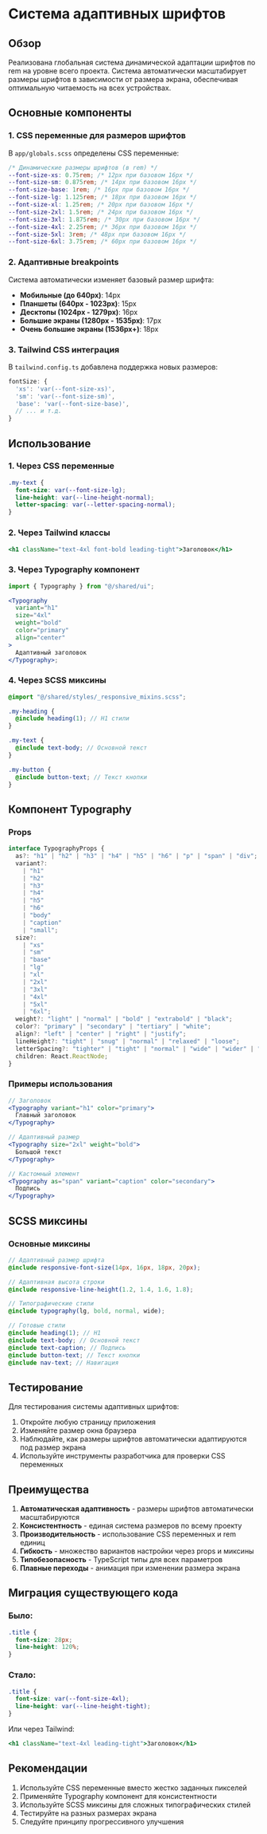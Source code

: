 # Система адаптивных шрифтов

## Обзор

Реализована глобальная система динамической адаптации шрифтов по rem на уровне всего проекта. Система автоматически масштабирует размеры шрифтов в зависимости от размера экрана, обеспечивая оптимальную читаемость на всех устройствах.

## Основные компоненты

### 1. CSS переменные для размеров шрифтов

В `app/globals.scss` определены CSS переменные:

```scss
/* Динамические размеры шрифтов (в rem) */
--font-size-xs: 0.75rem; /* 12px при базовом 16px */
--font-size-sm: 0.875rem; /* 14px при базовом 16px */
--font-size-base: 1rem; /* 16px при базовом 16px */
--font-size-lg: 1.125rem; /* 18px при базовом 16px */
--font-size-xl: 1.25rem; /* 20px при базовом 16px */
--font-size-2xl: 1.5rem; /* 24px при базовом 16px */
--font-size-3xl: 1.875rem; /* 30px при базовом 16px */
--font-size-4xl: 2.25rem; /* 36px при базовом 16px */
--font-size-5xl: 3rem; /* 48px при базовом 16px */
--font-size-6xl: 3.75rem; /* 60px при базовом 16px */
```

### 2. Адаптивные breakpoints

Система автоматически изменяет базовый размер шрифта:

- **Мобильные (до 640px)**: 14px
- **Планшеты (640px - 1023px)**: 15px
- **Десктопы (1024px - 1279px)**: 16px
- **Большие экраны (1280px - 1535px)**: 17px
- **Очень большие экраны (1536px+)**: 18px

### 3. Tailwind CSS интеграция

В `tailwind.config.ts` добавлена поддержка новых размеров:

```typescript
fontSize: {
  'xs': 'var(--font-size-xs)',
  'sm': 'var(--font-size-sm)',
  'base': 'var(--font-size-base)',
  // ... и т.д.
}
```

## Использование

### 1. Через CSS переменные

```scss
.my-text {
  font-size: var(--font-size-lg);
  line-height: var(--line-height-normal);
  letter-spacing: var(--letter-spacing-normal);
}
```

### 2. Через Tailwind классы

```jsx
<h1 className="text-4xl font-bold leading-tight">Заголовок</h1>
```

### 3. Через Typography компонент

```jsx
import { Typography } from "@/shared/ui";

<Typography
  variant="h1"
  size="4xl"
  weight="bold"
  color="primary"
  align="center"
>
  Адаптивный заголовок
</Typography>;
```

### 4. Через SCSS миксины

```scss
@import "@/shared/styles/_responsive_mixins.scss";

.my-heading {
  @include heading(1); // H1 стили
}

.my-text {
  @include text-body; // Основной текст
}

.my-button {
  @include button-text; // Текст кнопки
}
```

## Компонент Typography

### Props

```typescript
interface TypographyProps {
  as?: "h1" | "h2" | "h3" | "h4" | "h5" | "h6" | "p" | "span" | "div";
  variant?:
    | "h1"
    | "h2"
    | "h3"
    | "h4"
    | "h5"
    | "h6"
    | "body"
    | "caption"
    | "small";
  size?:
    | "xs"
    | "sm"
    | "base"
    | "lg"
    | "xl"
    | "2xl"
    | "3xl"
    | "4xl"
    | "5xl"
    | "6xl";
  weight?: "light" | "normal" | "bold" | "extrabold" | "black";
  color?: "primary" | "secondary" | "tertiary" | "white";
  align?: "left" | "center" | "right" | "justify";
  lineHeight?: "tight" | "snug" | "normal" | "relaxed" | "loose";
  letterSpacing?: "tighter" | "tight" | "normal" | "wide" | "wider" | "widest";
  children: React.ReactNode;
}
```

### Примеры использования

```jsx
// Заголовок
<Typography variant="h1" color="primary">
  Главный заголовок
</Typography>

// Адаптивный размер
<Typography size="2xl" weight="bold">
  Большой текст
</Typography>

// Кастомный элемент
<Typography as="span" variant="caption" color="secondary">
  Подпись
</Typography>
```

## SCSS миксины

### Основные миксины

```scss
// Адаптивный размер шрифта
@include responsive-font-size(14px, 16px, 18px, 20px);

// Адаптивная высота строки
@include responsive-line-height(1.2, 1.4, 1.6, 1.8);

// Типографические стили
@include typography(lg, bold, normal, wide);

// Готовые стили
@include heading(1); // H1
@include text-body; // Основной текст
@include text-caption; // Подпись
@include button-text; // Текст кнопки
@include nav-text; // Навигация
```

## Тестирование

Для тестирования системы адаптивных шрифтов:

1. Откройте любую страницу приложения
2. Изменяйте размер окна браузера
3. Наблюдайте, как размеры шрифтов автоматически адаптируются под размер экрана
4. Используйте инструменты разработчика для проверки CSS переменных

## Преимущества

1. **Автоматическая адаптивность** - размеры шрифтов автоматически масштабируются
2. **Консистентность** - единая система размеров по всему проекту
3. **Производительность** - использование CSS переменных и rem единиц
4. **Гибкость** - множество вариантов настройки через props и миксины
5. **Типобезопасность** - TypeScript типы для всех параметров
6. **Плавные переходы** - анимация при изменении размера экрана

## Миграция существующего кода

### Было:

```scss
.title {
  font-size: 28px;
  line-height: 120%;
}
```

### Стало:

```scss
.title {
  font-size: var(--font-size-4xl);
  line-height: var(--line-height-tight);
}
```

Или через Tailwind:

```jsx
<h1 className="text-4xl leading-tight">Заголовок</h1>
```

## Рекомендации

1. Используйте CSS переменные вместо жестко заданных пикселей
2. Применяйте Typography компонент для консистентности
3. Используйте SCSS миксины для сложных типографических стилей
4. Тестируйте на разных размерах экрана
5. Следуйте принципу прогрессивного улучшения
